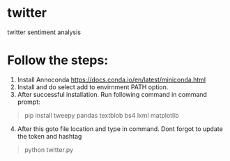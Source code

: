 # twitter
twitter sentiment analysis

# Follow the steps:
1. Install Annoconda https://docs.conda.io/en/latest/miniconda.html
2. Install and do select add to envirnment PATH option.
3. After successful installation. Run following command in command prompt: 
  > pip install tweepy pandas textblob bs4 lxml matplotlib
4. After this goto file location and type in command. Dont forgot to update the token and hashtag  
  > python twitter.py
